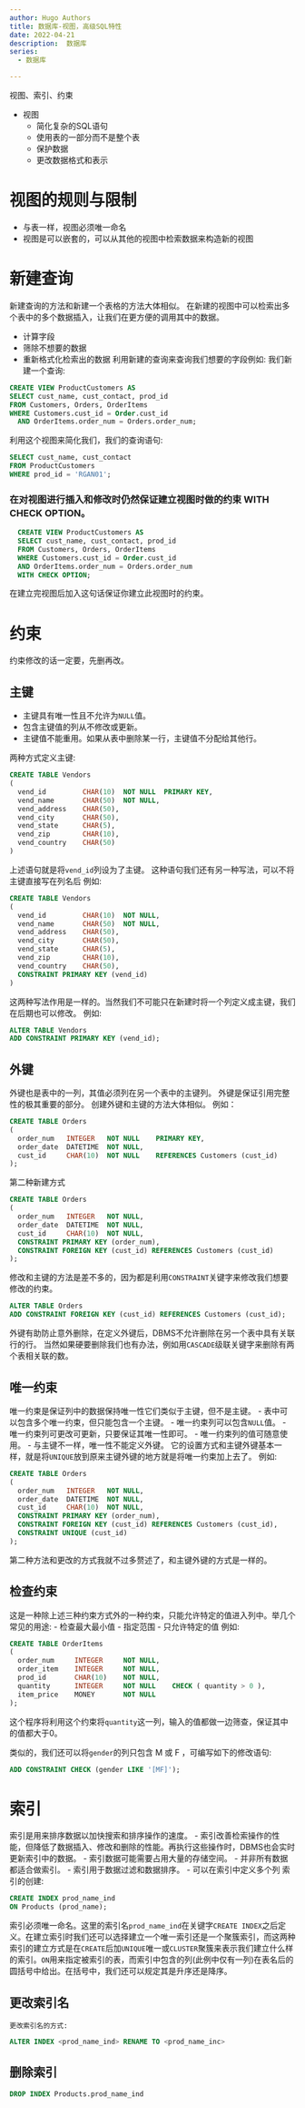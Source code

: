 ```yaml
---
author: Hugo Authors
title: 数据库-视图，高级SQL特性
date: 2022-04-21
description:  数据库
series:
  - 数据库

---
```

视图、索引、约束

- 视图
  - 简化复杂的SQL语句
  - 使用表的一部分而不是整个表
  - 保护数据
  - 更改数据格式和表示 

<!--more-->
# 视图的规则与限制
  - 与表一样，视图必须唯一命名
  - 视图是可以嵌套的，可以从其他的视图中检索数据来构造新的视图

# 新建查询
 新建查询的方法和新建一个表格的方法大体相似。
 在新建的视图中可以检索出多个表中的多个数据插入，让我们在更方便的调用其中的数据。
   - 计算字段
   - 筛除不想要的数据
   - 重新格式化检索出的数据
 利用新建的查询来查询我们想要的字段例如:
 我们新建一个查询:
 ```sql
 CREATE VIEW ProductCustomers AS
 SELECT cust_name, cust_contact, prod_id
 FROM Customers, Orders, OrderItems
 WHERE Customers.cust_id = Order.cust_id
   AND OrderItems.order_num = Orders.order_num;
 ```
 利用这个视图来简化我们，我们的查询语句:
 ```sql
 SELECT cust_name, cust_contact
 FROM ProductCustomers
 WHERE prod_id = 'RGAN01';
 ```
 ### 在对视图进行插入和修改时仍然保证建立视图时做的约束   WITH CHECK OPTION。

  ```sql
    CREATE VIEW ProductCustomers AS
    SELECT cust_name, cust_contact, prod_id
    FROM Customers, Orders, OrderItems
    WHERE Customers.cust_id = Order.cust_id
    AND OrderItems.order_num = Orders.order_num
    WITH CHECK OPTION;
  ```
  在建立完视图后加入这句话保证你建立此视图时的约束。


# 约束

 约束修改的话一定要，先删再改。

 ## 主键
   - 主键具有唯一性且不允许为`NULL`值。
   - 包含主键值的列从不修改或更新。
   - 主键值不能重用。如果从表中删除某一行，主键值不分配给其他行。

   两种方式定义主键:
   ```sql
   CREATE TABLE Vendors
   (
     vend_id         CHAR(10)  NOT NULL  PRIMARY KEY,
     vend_name       CHAR(50)  NOT NULL,
     vend_address    CHAR(50),
     vend_city       CHAR(50),
     vend_state      CHAR(5),
     vend_zip        CHAR(10),
     vend_country    CHAR(50)
   )
   ```
   上述语句就是将`vend_id`列设为了主键。
   这种语句我们还有另一种写法，可以不将主键直接写在列名后
   例如:
   ```sql
   CREATE TABLE Vendors
   (
     vend_id         CHAR(10)  NOT NULL,
     vend_name       CHAR(50)  NOT NULL,
     vend_address    CHAR(50),
     vend_city       CHAR(50),
     vend_state      CHAR(5),
     vend_zip        CHAR(10),
     vend_country    CHAR(50),
     CONSTRAINT PRIMARY KEY (vend_id)
   )
   ```
   这两种写法作用是一样的。当然我们不可能只在新建时将一个列定义成主键，我们在后期也可以修改。
   例如:
   ```sql
   ALTER TABLE Vendors
   ADD CONSTRAINT PRIMARY KEY (vend_id);
   ```

 ## 外键
   外键也是表中的一列，其值必须列在另一个表中的主键列。
   外键是保证引用完整性的极其重要的部分。
   创建外键和主键的方法大体相似。
   例如：
   ```sql
   CREATE TABLE Orders
   (
     order_num   INTEGER   NOT NULL    PRIMARY KEY,
     order_date  DATETIME  NOT NULL,
     cust_id     CHAR(10)  NOT NULL    REFERENCES Customers (cust_id)
   );
   ```
   第二种新建方式
   ```sql
   CREATE TABLE Orders
   (
     order_num   INTEGER   NOT NULL,
     order_date  DATETIME  NOT NULL,
     cust_id     CHAR(10)  NOT NULL,
     CONSTRAINT PRIMARY KEY (order_num),
     CONSTRAINT FOREIGN KEY (cust_id) REFERENCES Customers (cust_id)
   );
   ```
   修改和主键的方法是差不多的，因为都是利用`CONSTRAINT`关键字来修改我们想要修改的约束。
   ```sql
   ALTER TABLE Orders
   ADD CONSTRAINT FOREIGN KEY (cust_id) REFERENCES Customers (cust_id);
   ```
   外键有助防止意外删除，在定义外键后，DBMS不允许删除在另一个表中具有关联行的行。
   当然如果硬要删除我们也有办法，例如用`CASCADE`级联关键字来删除有两个表相关联的数。


 ## 唯一约束
   唯一约束是保证列中的数据保持唯一性它们类似于主键，但不是主键。
     - 表中可以包含多个唯一约束，但只能包含一个主键。
     - 唯一约束列可以包含`NULL`值。
     - 唯一约束列可更改可更新，只要保证其唯一性即可。
     - 唯一约束列的值可随意使用。
     - 与主键不一样，唯一性不能定义外键。
   它的设置方式和主键外键基本一样，就是将`UNIQUE`放到原来主键外键的地方就是将唯一约束加上去了。
   例如:
   ```sql
   CREATE TABLE Orders
   (
     order_num   INTEGER   NOT NULL,
     order_date  DATETIME  NOT NULL,
     cust_id     CHAR(10)  NOT NULL,
     CONSTRAINT PRIMARY KEY (order_num),
     CONSTRAINT FOREIGN KEY (cust_id) REFERENCES Customers (cust_id),
     CONSTRAINT UNIQUE (cust_id)
   );
   ```
   第二种方法和更改的方式我就不过多赘述了，和主键外键的方式是一样的。

 ## 检查约束
   这是一种除上述三种约束方式外的一种约束，只能允许特定的值进入列中。举几个常见的用途:
     - 检查最大最小值
     - 指定范围
     - 只允许特定的值
   例如:
   ```sql
   CREATE TABLE OrderItems
   (
     order_num     INTEGER     NOT NULL,
     order_item    INTEGER     NOT NULL,
     prod_id       CHAR(10)    NOT NULL,
     quantity      INTEGER     NOT NULL    CHECK ( quantity > 0 ),
     item_price    MONEY       NOT NULL
   );
   ```
   这个程序将利用这个约束将`quantity`这一列，输入的值都做一边筛查，保证其中的值都大于0。

   类似的，我们还可以将`gender`的列只包含 M 或 F ，可编写如下的修改语句:
   ```sql
   ADD CONSTRAINT CHECK (gender LIKE '[MF]');
   ```



# 索引
  索引是用来排序数据以加快搜索和排序操作的速度。
    - 索引改善检索操作的性能，但降低了数据插入、修改和删除的性能。再执行这些操作时，DBMS也会实时更新索引中的数据。
    - 索引数据可能需要占用大量的存储空间。
    - 并非所有数据都适合做索引。
    - 索引用于数据过滤和数据排序。
    - 可以在索引中定义多个列
  索引的创建:
  ```sql
  CREATE INDEX prod_name_ind
  ON Products (prod_name);
  ```
  索引必须唯一命名。这里的索引名`prod_name_ind`在关键字`CREATE INDEX`之后定义。在建立索引时我们还可以选择建立一个唯一索引还是一个聚簇索引，而这两种索引的建立方式是在`CREATE`后加`UNIQUE`唯一或`CLUSTER`聚簇来表示我们建立什么样的索引。`ON`用来指定被索引的表，而索引中包含的列(此例中仅有一列)在表名后的圆括号中给出。在括号中，我们还可以规定其是升序还是降序。

  ## 更改索引名
    更改索引名的方式:
   ```sql
   ALTER INDEX <prod_name_ind> RENAME TO <prod_name_inc>
   ```

  ## 删除索引
   ```sql
   DROP INDEX Products.prod_name_ind
   ```